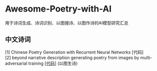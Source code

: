 # Awesome-Poetry-with-AI
用于诗词生成、诗词识别、以图搜诗、以图作诗的AI模型研究汇总


## 中文诗词

[1] Chinese Poetry Generation with Recurrent Neural Networks [代码]  
[2] beyond narrative description generating poetry from images by multi-adversarial training [[代码](https://github.com/researchmm/img2poem)]  (以图生诗)
